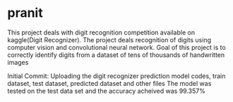 # pranit
This project deals with digit recognition competition available on kaggle(Digit Recognizer). The project deals recognition of digits using computer vision and convolutional neural network. Goal of this project is to correctly identify digits from a dataset of tens of thousands of handwritten images

Initial Commit: Uploading the digit recognizer prediction model codes, train dataset, test dataset, predicted dataset and other files The model was tested on the test data set and the accuracy acheived was 99.357%
